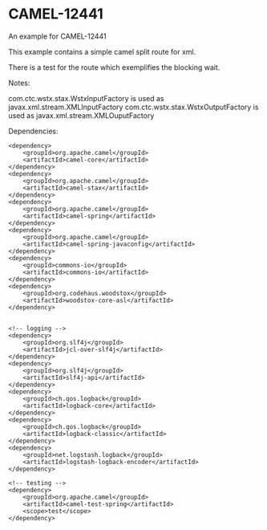 # CAMEL-12441
An example for CAMEL-12441

This example contains a simple camel split route for xml.

There is a test for the route which exemplifies the blocking wait.

Notes:

com.ctc.wstx.stax.WstxInputFactory is used as  javax.xml.stream.XMLInputFactory
com.ctc.wstx.stax.WstxOutputFactory is used as javax.xml.stream.XMLOuputFactory

Dependencies:

    <dependency>
        <groupId>org.apache.camel</groupId>
        <artifactId>camel-core</artifactId>
    </dependency>
    <dependency>
        <groupId>org.apache.camel</groupId>
        <artifactId>camel-stax</artifactId>
    </dependency>
    <dependency>
        <groupId>org.apache.camel</groupId>
        <artifactId>camel-spring</artifactId>
    </dependency>
    <dependency>
        <groupId>org.apache.camel</groupId>
        <artifactId>camel-spring-javaconfig</artifactId>
    </dependency>
    <dependency>
        <groupId>commons-io</groupId>
        <artifactId>commons-io</artifactId>
    </dependency>
    <dependency>
        <groupId>org.codehaus.woodstox</groupId>
        <artifactId>woodstox-core-asl</artifactId>
    </dependency>


    <!-- logging -->
    <dependency>
        <groupId>org.slf4j</groupId>
        <artifactId>jcl-over-slf4j</artifactId>
    </dependency>
    <dependency>
        <groupId>org.slf4j</groupId>
        <artifactId>slf4j-api</artifactId>
    </dependency>
    <dependency>
        <groupId>ch.qos.logback</groupId>
        <artifactId>logback-core</artifactId>
    </dependency>
    <dependency>
        <groupId>ch.qos.logback</groupId>
        <artifactId>logback-classic</artifactId>
    </dependency>
    <dependency>
        <groupId>net.logstash.logback</groupId>
        <artifactId>logstash-logback-encoder</artifactId>
    </dependency>

    <!-- testing -->
    <dependency>
        <groupId>org.apache.camel</groupId>
        <artifactId>camel-test-spring</artifactId>
        <scope>test</scope>
    </dependency>